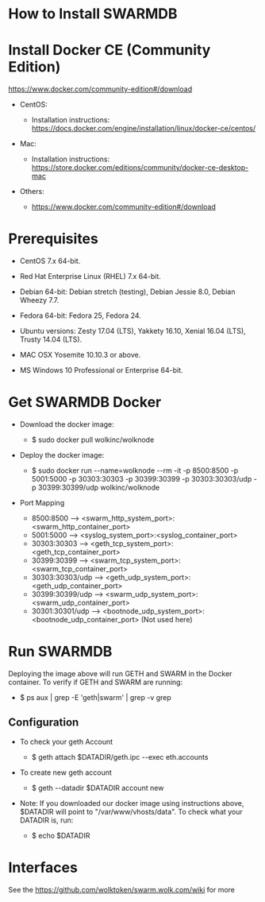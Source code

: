 
# How to Install SWARMDB

# Install Docker CE (Community Edition)
https://www.docker.com/community-edition#/download

* CentOS:
  - Installation instructions: https://docs.docker.com/engine/installation/linux/docker-ce/centos/

* Mac:
  - Installation instructions: https://store.docker.com/editions/community/docker-ce-desktop-mac

* Others:
  - https://www.docker.com/community-edition#/download
  
# Prerequisites
* CentOS 7.x 64-bit.
* Red Hat Enterprise Linux (RHEL) 7.x 64-bit.

* Debian 64-bit:
Debian stretch (testing),
Debian Jessie 8.0,
Debian Wheezy 7.7.

* Fedora 64-bit:
Fedora 25,
Fedora 24.

* Ubuntu versions:
Zesty 17.04 (LTS),
Yakkety 16.10,
Xenial 16.04 (LTS),
Trusty 14.04 (LTS).

* MAC OSX Yosemite 10.10.3 or above.
* MS Windows 10 Professional or Enterprise 64-bit.

# Get SWARMDB Docker

* Download the docker image:
  - $ sudo docker pull wolkinc/wolknode

* Deploy the docker image:
  - $ sudo docker run --name=wolknode --rm -it -p 8500:8500 -p 5001:5000 -p 30303:30303 -p 30399:30399 -p 30303:30303/udp -p 30399:30399/udp wolkinc/wolknode

* Port Mapping
  - 8500:8500 --> <swarm_http_system_port>:<swarm_http_container_port>
  - 5001:5000 --> <syslog_system_port>:<syslog_container_port>
  - 30303:30303 --> <geth_tcp_system_port>:<geth_tcp_container_port>
  - 30399:30399 --> <swarm_tcp_system_port>:<swarm_tcp_container_port>
  - 30303:30303/udp --> <geth_udp_system_port>:<geth_udp_container_port>
  - 30399:30399/udp --> <swarm_udp_system_port>:<swarm_udp_container_port>
  - 30301:30301/udp --> <bootnode_udp_system_port>:<bootnode_udp_container_port> (Not used here)

# Run SWARMDB

Deploying the image above will run GETH and SWARM in the Docker container. To verify if GETH and SWARM are running:
  - $ ps aux | grep -E 'geth|swarm' | grep -v grep

## Configuration 

* To check your geth Account
  - $ geth attach $DATADIR/geth.ipc --exec eth.accounts

* To create new geth account
  - $ geth --datadir $DATADIR account new

* Note: If you downloaded our docker image using instructions above, $DATADIR will point to "/var/www/vhosts/data". To check what your DATADIR is, run:
  - $ echo $DATADIR  

#  Interfaces

See the https://github.com/wolktoken/swarm.wolk.com/wiki for more

